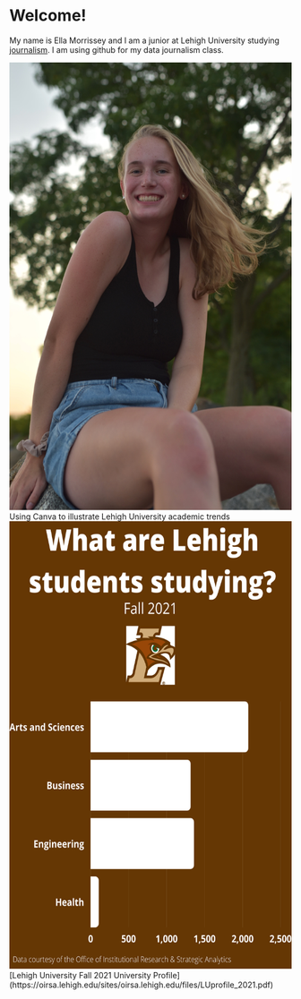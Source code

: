 #  Welcome!
My name is Ella Morrissey and I am a junior at Lehigh University studying [journalism](https://thebrownandwhite.com/). I am using github for my data journalism class.

<img src="https://github.com/ellamorrissey/ellamorrissey.github.io/blob/main/IMG_0031.JPG?raw=true" width="600" height="800" />
Using Canva to illustrate Lehigh University academic trends
<img src="https://github.com/ellamorrissey/ellamorrissey.github.io/blob/main/Lehigh%20Fall%202021%20(2).png" width="600" height="800" />
[Lehigh University Fall 2021 University Profile](https://oirsa.lehigh.edu/sites/oirsa.lehigh.edu/files/LUprofile_2021.pdf)
